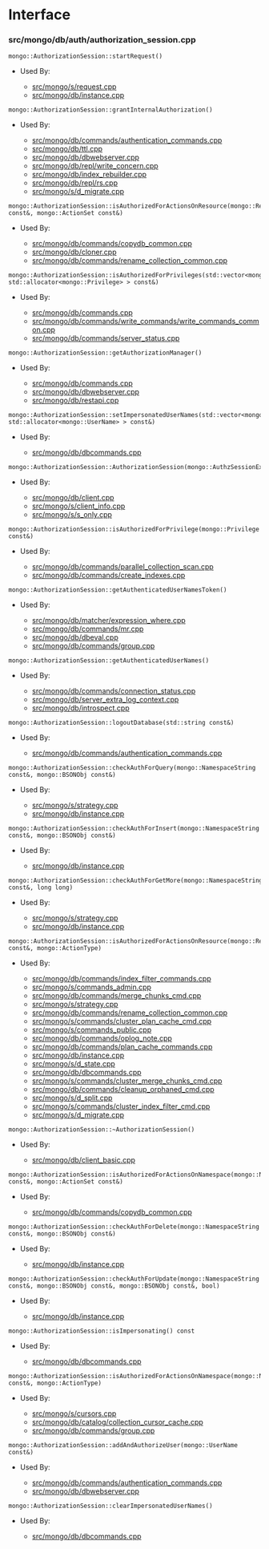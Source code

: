 
# Interface

### src/mongo/db/auth/authorization\_session.cpp

<div></div>

    mongo::AuthorizationSession::startRequest()

- Used By:

    - [src/mongo/s/request.cpp](../../../sharding)
    - [src/mongo/db/instance.cpp](../../../storage\_layer\_structure)

<div></div>

    mongo::AuthorizationSession::grantInternalAuthorization()

- Used By:

    - [src/mongo/db/commands/authentication\_commands.cpp](../../../authentication)
    - [src/mongo/db/ttl.cpp](../../../indexing)
    - [src/mongo/db/dbwebserver.cpp](../../../web\_server)
    - [src/mongo/db/repl/write\_concern.cpp](../../../replication)
    - [src/mongo/db/index\_rebuilder.cpp](../../../indexing)
    - [src/mongo/db/repl/rs.cpp](../../../replication)
    - [src/mongo/s/d\_migrate.cpp](../../../sharding)

<div></div>

    mongo::AuthorizationSession::isAuthorizedForActionsOnResource(mongo::ResourcePattern const&, mongo::ActionSet const&)

- Used By:

    - [src/mongo/db/commands/copydb\_common.cpp](../../../database\_commands)
    - [src/mongo/db/cloner.cpp](../../../storage\_layer\_structure)
    - [src/mongo/db/commands/rename\_collection\_common.cpp](../../../database\_commands)

<div></div>

    mongo::AuthorizationSession::isAuthorizedForPrivileges(std::vector<mongo::Privilege, std::allocator<mongo::Privilege> > const&)

- Used By:

    - [src/mongo/db/commands.cpp](../../../database\_commands)
    - [src/mongo/db/commands/write\_commands/write\_commands\_common.cpp](../../../write\_commands)
    - [src/mongo/db/commands/server\_status.cpp](../../../database\_commands)

<div></div>

    mongo::AuthorizationSession::getAuthorizationManager()

- Used By:

    - [src/mongo/db/commands.cpp](../../../database\_commands)
    - [src/mongo/db/dbwebserver.cpp](../../../web\_server)
    - [src/mongo/db/restapi.cpp](../../../web\_server)

<div></div>

    mongo::AuthorizationSession::setImpersonatedUserNames(std::vector<mongo::UserName, std::allocator<mongo::UserName> > const&)

- Used By:

    - [src/mongo/db/dbcommands.cpp](../../../database\_commands)

<div></div>

    mongo::AuthorizationSession::AuthorizationSession(mongo::AuthzSessionExternalState*)

- Used By:

    - [src/mongo/db/client.cpp](../../../client\_and\_operation\_tracking)
    - [src/mongo/s/client\_info.cpp](../../../client\_and\_operation\_tracking)
    - [src/mongo/s/s\_only.cpp](../../../client\_and\_operation\_tracking)

<div></div>

    mongo::AuthorizationSession::isAuthorizedForPrivilege(mongo::Privilege const&)

- Used By:

    - [src/mongo/db/commands/parallel\_collection\_scan.cpp](../../../database\_commands)
    - [src/mongo/db/commands/create\_indexes.cpp](../../../database\_commands)

<div></div>

    mongo::AuthorizationSession::getAuthenticatedUserNamesToken()

- Used By:

    - [src/mongo/db/matcher/expression\_where.cpp](../../../core\_query\_system)
    - [src/mongo/db/commands/mr.cpp](../../../database\_commands)
    - [src/mongo/db/dbeval.cpp](../../../database\_commands)
    - [src/mongo/db/commands/group.cpp](../../../database\_commands)

<div></div>

    mongo::AuthorizationSession::getAuthenticatedUserNames()

- Used By:

    - [src/mongo/db/commands/connection\_status.cpp](../../../database\_commands)
    - [src/mongo/db/server\_extra\_log\_context.cpp](../../../logging\_system)
    - [src/mongo/db/introspect.cpp](../../../client\_and\_operation\_tracking)

<div></div>

    mongo::AuthorizationSession::logoutDatabase(std::string const&)

- Used By:

    - [src/mongo/db/commands/authentication\_commands.cpp](../../../authentication)

<div></div>

    mongo::AuthorizationSession::checkAuthForQuery(mongo::NamespaceString const&, mongo::BSONObj const&)

- Used By:

    - [src/mongo/s/strategy.cpp](../../../sharding)
    - [src/mongo/db/instance.cpp](../../../storage\_layer\_structure)

<div></div>

    mongo::AuthorizationSession::checkAuthForInsert(mongo::NamespaceString const&, mongo::BSONObj const&)

- Used By:

    - [src/mongo/db/instance.cpp](../../../storage\_layer\_structure)

<div></div>

    mongo::AuthorizationSession::checkAuthForGetMore(mongo::NamespaceString const&, long long)

- Used By:

    - [src/mongo/s/strategy.cpp](../../../sharding)
    - [src/mongo/db/instance.cpp](../../../storage\_layer\_structure)

<div></div>

    mongo::AuthorizationSession::isAuthorizedForActionsOnResource(mongo::ResourcePattern const&, mongo::ActionType)

- Used By:

    - [src/mongo/db/commands/index\_filter\_commands.cpp](../../../database\_commands)
    - [src/mongo/s/commands\_admin.cpp](../../../sharding)
    - [src/mongo/db/commands/merge\_chunks\_cmd.cpp](../../../sharding)
    - [src/mongo/s/strategy.cpp](../../../sharding)
    - [src/mongo/db/commands/rename\_collection\_common.cpp](../../../database\_commands)
    - [src/mongo/s/commands/cluster\_plan\_cache\_cmd.cpp](../../../sharding)
    - [src/mongo/s/commands\_public.cpp](../../../sharding)
    - [src/mongo/db/commands/oplog\_note.cpp](../../../database\_commands)
    - [src/mongo/db/commands/plan\_cache\_commands.cpp](../../../database\_commands)
    - [src/mongo/db/instance.cpp](../../../storage\_layer\_structure)
    - [src/mongo/s/d\_state.cpp](../../../sharding)
    - [src/mongo/db/dbcommands.cpp](../../../database\_commands)
    - [src/mongo/s/commands/cluster\_merge\_chunks\_cmd.cpp](../../../sharding)
    - [src/mongo/db/commands/cleanup\_orphaned\_cmd.cpp](../../../database\_commands)
    - [src/mongo/s/d\_split.cpp](../../../sharding)
    - [src/mongo/s/commands/cluster\_index\_filter\_cmd.cpp](../../../sharding)
    - [src/mongo/s/d\_migrate.cpp](../../../sharding)

<div></div>

    mongo::AuthorizationSession::~AuthorizationSession()

- Used By:

    - [src/mongo/db/client\_basic.cpp](../../../client\_and\_operation\_tracking)

<div></div>

    mongo::AuthorizationSession::isAuthorizedForActionsOnNamespace(mongo::NamespaceString const&, mongo::ActionSet const&)

- Used By:

    - [src/mongo/db/commands/copydb\_common.cpp](../../../database\_commands)

<div></div>

    mongo::AuthorizationSession::checkAuthForDelete(mongo::NamespaceString const&, mongo::BSONObj const&)

- Used By:

    - [src/mongo/db/instance.cpp](../../../storage\_layer\_structure)

<div></div>

    mongo::AuthorizationSession::checkAuthForUpdate(mongo::NamespaceString const&, mongo::BSONObj const&, mongo::BSONObj const&, bool)

- Used By:

    - [src/mongo/db/instance.cpp](../../../storage\_layer\_structure)

<div></div>

    mongo::AuthorizationSession::isImpersonating() const

- Used By:

    - [src/mongo/db/dbcommands.cpp](../../../database\_commands)

<div></div>

    mongo::AuthorizationSession::isAuthorizedForActionsOnNamespace(mongo::NamespaceString const&, mongo::ActionType)

- Used By:

    - [src/mongo/s/cursors.cpp](../../../sharding)
    - [src/mongo/db/catalog/collection\_cursor\_cache.cpp](../../../storage\_layer\_structure)
    - [src/mongo/db/commands/group.cpp](../../../database\_commands)

<div></div>

    mongo::AuthorizationSession::addAndAuthorizeUser(mongo::UserName const&)

- Used By:

    - [src/mongo/db/commands/authentication\_commands.cpp](../../../authentication)
    - [src/mongo/db/dbwebserver.cpp](../../../web\_server)

<div></div>

    mongo::AuthorizationSession::clearImpersonatedUserNames()

- Used By:

    - [src/mongo/db/dbcommands.cpp](../../../database\_commands)
